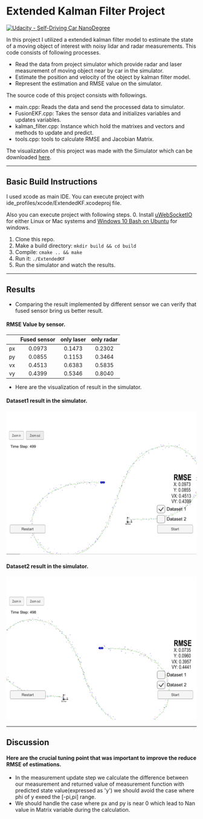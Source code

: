 # Extended Kalman Filter Project
[![Udacity - Self-Driving Car NanoDegree](https://s3.amazonaws.com/udacity-sdc/github/shield-carnd.svg)](http://www.udacity.com/drive)

[image1]: ./result_pic/result_dataset1.png
[image2]: ./result_pic/result_dataset2.png

In this project I utilized a extended kalman filter model to estimate the state of a moving object of interest with noisy lidar and radar measurements. This code consists of following processes.
* Read the data from project simulator which provide radar and laser measurement of moving object near by car in the simulator.
* Estimate the position and velocity of the object by kalman filter model.
* Represent the estimation and RMSE value on the simulator.

The source code of this project consists with followings.
* main.cpp: Reads the data and send the processed data to simulator.
* FusionEKF.cpp: Takes the sensor data and initializes variables and updates variables.  
* kalman_filter.cpp: Instance which hold the matrixes and vectors and methods to update and predict.
* tools.cpp: tools to calculate RMSE and Jacobian Matrix. 

The visualization of this project was made with the Simulator which can be downloaded [here](https://github.com/udacity/self-driving-car-sim/releases).

---

## Basic Build Instructions

I used xcode as main IDE. You can execute project with ide_profiles/xcode/ExtendedKF.xcodeproj file. 

Also you can execute project with following steps.
0. Install [uWebSocketIO](https://github.com/uWebSockets/uWebSockets) for either Linux or Mac systems and [Windows 10 Bash on Ubuntu](https://www.howtogeek.com/249966/how-to-install-and-use-the-linux-bash-shell-on-windows-10/) for windows.
1. Clone this repo.
2. Make a build directory: `mkdir build && cd build`
3. Compile: `cmake .. && make` 
4. Run it: `./ExtendedKF`  
5. Run the simulator and watch the results.
---

## Results
* Comparing the result implemented by different sensor we can verify that fused sensor bring us better result.
#### RMSE Value by sensor.

|    |Fused sensor | only laser | only radar |
|:--:|:----------:|:----------:|:----------:|
| px |   0.0973   |   0.1473   |   0.2302   |
| py |   0.0855   |   0.1153   |   0.3464   |
| vx |   0.4513   |   0.6383   |   0.5835   |
| vy |   0.4399   |   0.5346   |   0.8040   |

* Here are the visualization of result in the simulator.

#### Dataset1 result in the simulator.
[![alt text][image1]](https://youtu.be/nN3dMHDyro8)


#### Dataset2 result in the simulator.
[![alt text][image2]](https://youtu.be/NDZiqUevtEI)

---
## Discussion  
#### Here are the crucial tuning point that was important to improve the reduce RMSE of estimations.
* In the measurement update step we calculate the difference between our measurement and returned value of measurement function with  predicted state value(expressed as 'y')  we should avoid the case where phi of y exeed the [-pi,pi] range. 
* We should handle the case where px and py is near 0 which lead to Nan value in Matrix variable during the calculation.


